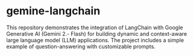 # gemine-langchain
This repository demonstrates the integration of LangChain with Google Generative AI (Gemini 2.- Flash) for building dynamic and context-aware large language model (LLM) applications. The project includes a simple example of question-answering with customizable prompts.
